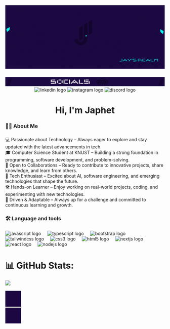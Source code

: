 <!-- Banner -->
<div align="center">
  <img src="./images/banner/banner.gif"  loading="eager" decoding="async" title="Japhet's banner"/>
</div>

###

<div align="center">
  <img src="./images/social/socials.png" />
</div>

<div align="center">
  <img src="https://img.shields.io/static/v1?message=LinkedIn&logo=linkedin&label=&color=0077B5&logoColor=white&labelColor=&style=for-the-badge" height="25" alt="linkedin logo"  />
  <img src="https://img.shields.io/static/v1?message=Instagram&logo=instagram&label=&color=E4405F&logoColor=white&labelColor=&style=for-the-badge" height="25" alt="instagram logo"  />
  <img src="https://img.shields.io/static/v1?message=Discord&logo=discord&label=&color=7289DA&logoColor=white&labelColor=&style=for-the-badge" height="25" alt="discord logo"  />
</div>

###

<h1 align="center">Hi, I'm Japhet</h1>

###

<h3 align="left">👩‍💻  About Me</h3>

###

<p align="left">💻 Passionate about Technology – Always eager to explore and stay updated with the latest advancements in tech.<br>🎓 Computer Science Student at KNUST – Building a strong foundation in programming, software development, and problem-solving.<br>🤝 Open to Collaborations – Ready to contribute to innovative projects, share knowledge, and learn from others.<br>🚀 Tech Enthusiast – Excited about AI, software engineering, and emerging technologies that shape the future.<br>🛠️ Hands-on Learner – Enjoy working on real-world projects, coding, and experimenting with new technologies.<br>📌 Driven & Adaptable – Always up for a challenge and committed to continuous learning and growth.</p>

###

<h3 align="left">🛠 Language and tools</h3>

###

<div align="left">
  <img src="https://cdn.jsdelivr.net/gh/devicons/devicon/icons/javascript/javascript-original.svg" height="40" alt="javascript logo"  />
  <img width="12" />
  <img src="https://cdn.jsdelivr.net/gh/devicons/devicon/icons/typescript/typescript-original.svg" height="40" alt="typescript logo"  />
  <img width="12" />
  <img src="https://cdn.jsdelivr.net/gh/devicons/devicon/icons/bootstrap/bootstrap-original.svg" height="40" alt="bootstrap logo"  />
  <img width="12" />
  <img src="https://cdn.jsdelivr.net/gh/devicons/devicon/icons/tailwindcss/tailwindcss-original-wordmark.svg" height="40" alt="tailwindcss logo"  />
  <img width="12" />
  <img src="https://cdn.jsdelivr.net/gh/devicons/devicon/icons/css3/css3-original.svg" height="40" alt="css3 logo"  />
  <img width="12" />
  <img src="https://cdn.jsdelivr.net/gh/devicons/devicon/icons/html5/html5-original.svg" height="40" alt="html5 logo"  />
  <img width="12" />
  <img src="https://cdn.jsdelivr.net/gh/devicons/devicon/icons/nextjs/nextjs-original.svg" height="40" alt="nextjs logo"  />
  <img width="12" />
  <img src="https://cdn.jsdelivr.net/gh/devicons/devicon/icons/react/react-original.svg" height="40" alt="react logo"  />
  <img width="12" />
  <img src="https://cdn.jsdelivr.net/gh/devicons/devicon/icons/nodejs/nodejs-original.svg" height="40" alt="nodejs logo"  />
</div>

###
# 📊 GitHub Stats:
![](https://github-readme-stats.vercel.app/api?username=Jay-Adjei&theme=nightowl&hide_border=false&include_all_commits=false&count_private=false)<br/>

<!-- Proudly created with GPRM ( https://gprm.itsvg.in ) -->

<!-- Bottom animation -->
<div align="left">
  <img width="50" height="50" src="./images/animation/bottom_animation.gif" loading="eager" decoding="async" title="Bottom animation"/>
  <img width="89%"/>
  <img width="50" height="50" src="./images/animation/bottom_animation.gif" loading="eager" decoding="async" title="Bottom animation"/>
</div>


